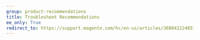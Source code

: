 ```yaml
---
group: product-recommendations
title: Troubleshoot Recommendations
ee_only: True
redirect_to: https://support.magento.com/hc/en-us/articles/360042224851
---
```

